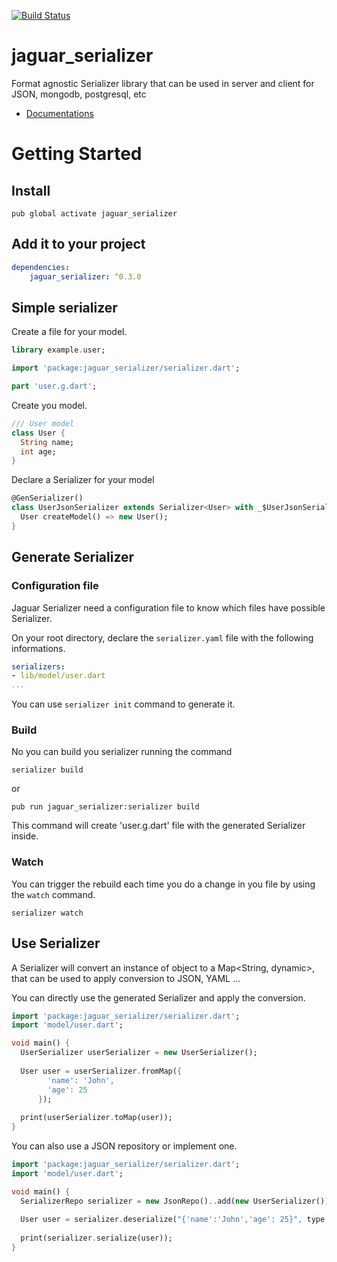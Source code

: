 [![Build Status](https://travis-ci.org/Jaguar-dart/jaguar_serializer.svg?branch=master)](https://travis-ci.org/Jaguar-dart/jaguar_serializer)

# jaguar_serializer
Format agnostic Serializer library that can be used in server and client for JSON, mongodb, postgresql, etc

- [Documentations](https://github.com/Jaguar-dart/jaguar_serializer/wiki)

# Getting Started

## Install

`pub global activate jaguar_serializer`

## Add it to your project

```yaml
dependencies:
    jaguar_serializer: ^0.3.0
```

## Simple serializer

Create a file for your model.

```dart
library example.user;

import 'package:jaguar_serializer/serializer.dart';

part 'user.g.dart';
```

Create you model.

```dart
/// User model
class User {
  String name;
  int age;
}
```

Declare a Serializer for your model

```dart
@GenSerializer()
class UserJsonSerializer extends Serializer<User> with _$UserJsonSerializer {
  User createModel() => new User();
}
```

## Generate Serializer

### Configuration file

Jaguar Serializer need a configuration file to know which files have possible Serializer.

On your root directory, declare the `serializer.yaml` file with the following informations.

```yaml
serializers:
- lib/model/user.dart
...
```

You can use `serializer init` command to generate it.

### Build
No you can build you serializer running the command

`serializer build` 

or 

`pub run jaguar_serializer:serializer build`

This command will create 'user.g.dart' file with the generated Serializer inside.

### Watch

You can trigger the rebuild each time you do a change in you file by using the `watch` command.

`serializer watch`

## Use Serializer

A Serializer will convert an instance of object to a Map<String, dynamic>, that can be used to apply conversion to JSON, YAML ...

You can directly use the generated Serializer and apply the conversion.
```dart
import 'package:jaguar_serializer/serializer.dart';
import 'model/user.dart';

void main() {
  UserSerializer userSerializer = new UserSerializer();
  
  User user = userSerializer.fromMap({
        'name': 'John',
        'age': 25
      });
  
  print(userSerializer.toMap(user));
}
```

You can also use a JSON repository or implement one.

```dart
import 'package:jaguar_serializer/serializer.dart';
import 'model/user.dart';

void main() {
  SerializerRepo serializer = new JsonRepo()..add(new UserSerializer());
  
  User user = serializer.deserialize("{'name':'John','age': 25}", type: User);
  
  print(serializer.serialize(user));
}
```
